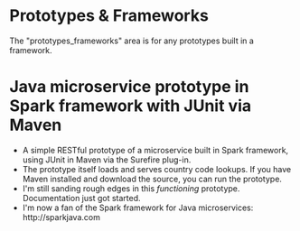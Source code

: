 # Prototypes & Frameworks
The "prototypes_frameworks" area is for any prototypes built in a framework.

# Java microservice prototype in Spark framework with JUnit via Maven
<ul>
<li>A simple RESTful prototype of a microservice built in Spark framework, using JUnit in Maven via the Surefire plug-in.
<li>The prototype itself loads and serves country code lookups.  If you have Maven installed and download the source, you can run the prototype.
<li>I'm still sanding rough edges in this <i>functioning</i> prototype.   Documentation just got started.
<li>I'm now a fan of the Spark framework for Java microservices:  http://sparkjava.com
</ul>
